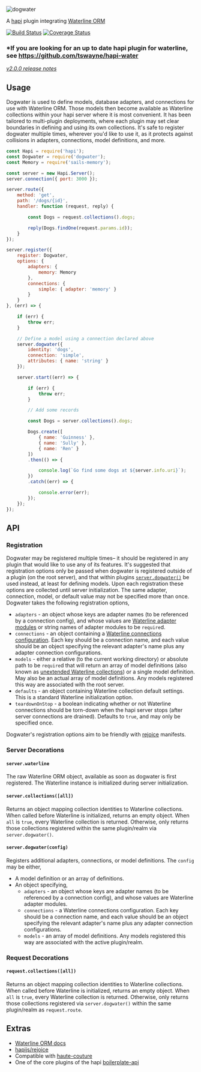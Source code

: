 ![dogwater](http://i.imgur.com/FPjWX9s.png)

A [hapi](https://github.com/hapijs/hapi) plugin integrating [Waterline ORM](https://github.com/balderdashy/waterline)

[![Build Status](https://travis-ci.org/devinivy/dogwater.svg?branch=master)](https://travis-ci.org/devinivy/dogwater) [![Coverage Status](http://coveralls.io/repos/devinivy/dogwater/badge.svg?branch=master&service=github)](http://coveralls.io/github/devinivy/dogwater?branch=master)

### *If you are looking for an up to date hapi plugin for waterline, see https://github.com/tswayne/hapi-water

[*v2.0.0 release notes*](https://github.com/devinivy/dogwater/issues/46)

## Usage
Dogwater is used to define models, database adapters, and connections for use with Waterline ORM.  Those models then become available as Waterline collections within your hapi server where it is most convenient.  It has been tailored to multi-plugin deployments, where each plugin may set clear boundaries in defining and using its own collections.  It's safe to register dogwater multiple times, wherever you'd like to use it, as it protects against collisions in adapters, connections, model definitions, and more.

```js
const Hapi = require('hapi');
const Dogwater = require('dogwater');
const Memory = require('sails-memory');

const server = new Hapi.Server();
server.connection({ port: 3000 });

server.route({
    method: 'get',
    path: '/dogs/{id}',
    handler: function (request, reply) {

        const Dogs = request.collections().dogs;

        reply(Dogs.findOne(request.params.id));
    }
});

server.register({
    register: Dogwater,
    options: {
        adapters: {
            memory: Memory
        },
        connections: {
            simple: { adapter: 'memory' }
        }
    }
}, (err) => {

    if (err) {
        throw err;
    }

    // Define a model using a connection declared above
    server.dogwater({
        identity: 'dogs',
        connection: 'simple',
        attributes: { name: 'string' }
    });

    server.start((err) => {

        if (err) {
            throw err;
        }

        // Add some records

        const Dogs = server.collections().dogs;

        Dogs.create([
            { name: 'Guinness' },
            { name: 'Sully' },
            { name: 'Ren' }
        ])
        .then(() => {

            console.log(`Go find some dogs at ${server.info.uri}`);
        })
        .catch((err) => {

            console.error(err);
        });
    });
});
```

## API
### Registration
Dogwater may be registered multiple times– it should be registered in any plugin that would like to use any of its features.  It's suggested that registration options only be passed when dogwater is registered outside of a plugin (on the root server), and that within plugins [`server.dogwater()`](#serverdogwaterconfig) be used instead, at least for defining models.  Upon each registration these options are collected until server initialization.  The same adapter, connection, model, or default value may not be specified more than once. Dogwater takes the following registration options,

  - `adapters` - an object whose keys are adapter names (to be referenced by a connection config), and whose values are [Waterline adapter modules](https://github.com/balderdashy/waterline-docs/blob/master/README.md#supported-adapters) or string names of adapter modules to be `require`d.
  - `connections` - an object containing a [Waterline connections configuration](http://sailsjs.org/#!/documentation/reference/sails.config/sails.config.connections.html).  Each key should be a connection name, and each value should be an object specifying the relevant adapter's name plus any adapter connection configurations.
  - `models` - either a relative (to the current working directory) or absolute path to be `require`d that will return an array of model definitions (also known as [unextended Waterline collections](https://github.com/balderdashy/waterline-docs/blob/master/models/models.md#how-to-define-a-model)) or a single model definition.  May also be an actual array of model definitions.  Any models registered this way are associated with the root server.
  - `defaults` - an object containing Waterline collection default settings.  This is a standard Waterline initialization option.
  - `teardownOnStop` - a boolean indicating whether or not Waterline connections should be torn-down when the hapi server stops (after server connections are drained).  Defaults to `true`, and may only be specified once.

Dogwater's registration options aim to be friendly with [rejoice](https://github.com/hapijs/rejoice) manifests.

### Server Decorations
#### `server.waterline`
The raw Waterline ORM object, available as soon as dogwater is first registered.  The Waterline instance is initialized during server initialization.

#### `server.collections([all])`
Returns an object mapping collection identities to Waterline collections.  When called before Waterline is initialized, returns an empty object.  When `all` is `true`, every Waterline collection is returned.  Otherwise, only returns those collections registered within the same plugin/realm via `server.dogwater()`.

#### `server.dogwater(config)`
Registers additional adapters, connections, or model definitions.  The `config` may be either,
  - A model definition or an array of definitions.
  - An object specifying,
    - `adapters` - an object whose keys are adapter names (to be referenced by a connection config), and whose values are Waterline adapter modules.
    - `connections` - a Waterline connections configuration.  Each key should be a connection name, and each value should be an object specifying the relevant adapter's name plus any adapter connection configurations.
    - `models` - an array of model definitions.  Any models registered this way are associated with the active plugin/realm.

### Request Decorations
#### `request.collections([all])`
Returns an object mapping collection identities to Waterline collections.  When called before Waterline is initialized, returns an empty object.  When `all` is `true`, every Waterline collection is returned.  Otherwise, only returns those collections registered via `server.dogwater()` within the same plugin/realm as `request.route`.

## Extras
  - [Waterline ORM docs](https://github.com/balderdashy/waterline-docs)
  - [hapijs/rejoice](https://github.com/hapijs/rejoice)
  - Compatible with [haute-couture](https://github.com/devinivy/haute-couture)
  - One of the core plugins of the hapi [boilerplate-api](https://github.com/devinivy/boilerplate-api)
